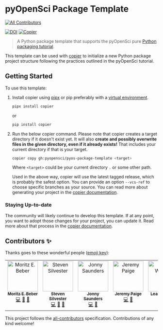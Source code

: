 # pyOpenSci Package Template
<!-- ALL-CONTRIBUTORS-BADGE:START - Do not remove or modify this section -->
[![All Contributors](https://img.shields.io/badge/all_contributors-5-orange.svg?style=flat-square)](#contributors-)
<!-- ALL-CONTRIBUTORS-BADGE:END -->
[![DOI](https://zenodo.org/badge/DOI/10.5281/zenodo.14052273.svg)](https://doi.org/10.5281/zenodo.14052273)
[![Copier](https://img.shields.io/endpoint?url=https://raw.githubusercontent.com/copier-org/copier/master/img/badge/badge-black.json)](https://github.com/copier-org/copier)

> A Python package template that supports the pyOpenSci
> pure [Python packaging tutorial](https://www.pyopensci.org/python-package-guide/tutorials/intro.html).

This template can be used with [copier](https://copier.readthedocs.io) to initialize a
new Python package project structure following the practices outlined in the pyOpenSci
tutorial.

## Getting Started

To use this template:

1. Install copier using [pipx](https://pipx.pypa.io/stable/) or pip preferably with a [virtual environment](https://www.pyopensci.org/python-package-guide/CONTRIBUTING.html#create-a-virtual-environment).

    ```sh
    pipx install copier
    ```
   
    or

    ```sh
    pip install copier
    ```

2. Run the below copier command. Please note that copier creates a target directory if
   it doesn't exist yet. It will also **create and possibly overwrite files in the given
   directory, even if it already exists!** That includes your current directory if that
   is your target.

    ```sh
    copier copy gh:pyopensci/pyos-package-template <target>
    ```

   Where `<target>` could be your current directory `.` or some other path.

   Used in the above way, copier will use the latest tagged release, which is probably
   the safest option. You can provide an option `--vcs-ref` to choose specific branches
   as your source. You can read more about generating your project
   in the [copier documentation](https://copier.readthedocs.io/en/stable/generating/).

### Staying Up-to-date

The community will likely continue to develop this template. If at any point, you want
to adopt those changes for your project, you can update it. Read more about that process
in the [copier documentation](https://copier.readthedocs.io/en/stable/updating/).

## Contributors ✨

Thanks goes to these wonderful people ([emoji key](https://allcontributors.org/docs/en/emoji-key)):

<!-- ALL-CONTRIBUTORS-LIST:START - Do not remove or modify this section -->
<!-- prettier-ignore-start -->
<!-- markdownlint-disable -->
<table>
  <tbody>
    <tr>
      <td align="center" valign="top" width="14.28%"><a href="https://github.com/Midnighter"><img src="https://avatars.githubusercontent.com/u/135653?v=4?s=100" width="100px;" alt="Moritz E. Beber"/><br /><sub><b>Moritz E. Beber</b></sub></a><br /><a href="https://github.com/pyOpenSci/pyos-package-template/commits?author=Midnighter" title="Code">💻</a> <a href="https://github.com/pyOpenSci/pyos-package-template/pulls?q=is%3Apr+reviewed-by%3AMidnighter" title="Reviewed Pull Requests">👀</a> <a href="#ideas-Midnighter" title="Ideas, Planning, & Feedback">🤔</a></td>
      <td align="center" valign="top" width="14.28%"><a href="https://www.linkedin.com/in/steven-silvester-90318721/"><img src="https://avatars.githubusercontent.com/u/2096628?v=4?s=100" width="100px;" alt="Steven Silvester"/><br /><sub><b>Steven Silvester</b></sub></a><br /><a href="https://github.com/pyOpenSci/pyos-package-template/commits?author=blink1073" title="Code">💻</a> <a href="https://github.com/pyOpenSci/pyos-package-template/pulls?q=is%3Apr+reviewed-by%3Ablink1073" title="Reviewed Pull Requests">👀</a> <a href="#ideas-blink1073" title="Ideas, Planning, & Feedback">🤔</a></td>
      <td align="center" valign="top" width="14.28%"><a href="https://jon-e.net"><img src="https://avatars.githubusercontent.com/u/12961499?v=4?s=100" width="100px;" alt="Jonny Saunders"/><br /><sub><b>Jonny Saunders</b></sub></a><br /><a href="https://github.com/pyOpenSci/pyos-package-template/commits?author=sneakers-the-rat" title="Code">💻</a> <a href="https://github.com/pyOpenSci/pyos-package-template/pulls?q=is%3Apr+reviewed-by%3Asneakers-the-rat" title="Reviewed Pull Requests">👀</a></td>
      <td align="center" valign="top" width="14.28%"><a href="http://blog.ucodery.com"><img src="https://avatars.githubusercontent.com/u/28751151?v=4?s=100" width="100px;" alt="Jeremy Paige"/><br /><sub><b>Jeremy Paige</b></sub></a><br /><a href="https://github.com/pyOpenSci/pyos-package-template/commits?author=ucodery" title="Code">💻</a> <a href="https://github.com/pyOpenSci/pyos-package-template/pulls?q=is%3Apr+reviewed-by%3Aucodery" title="Reviewed Pull Requests">👀</a></td>
      <td align="center" valign="top" width="14.28%"><a href="http://www.leahwasser.com"><img src="https://avatars.githubusercontent.com/u/7649194?v=4?s=100" width="100px;" alt="Leah Wasser"/><br /><sub><b>Leah Wasser</b></sub></a><br /><a href="https://github.com/pyOpenSci/pyos-package-template/commits?author=lwasser" title="Code">💻</a> <a href="https://github.com/pyOpenSci/pyos-package-template/pulls?q=is%3Apr+reviewed-by%3Alwasser" title="Reviewed Pull Requests">👀</a></td>
    </tr>
  </tbody>
</table>

<!-- markdownlint-restore -->
<!-- prettier-ignore-end -->

<!-- ALL-CONTRIBUTORS-LIST:END -->

This project follows the [all-contributors](https://github.com/all-contributors/all-contributors) specification. Contributions of any kind welcome!
